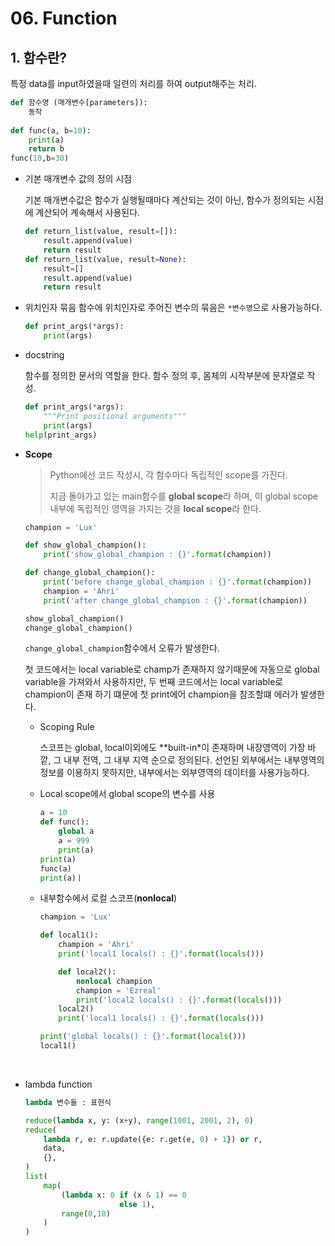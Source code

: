 # 06. Function

## 1. 함수란?

특정 data를 input하였을때 일련의 처리를 하여 output해주는 처리.

```python
def 함수명 (매개변수[parameters]):
	동작
    
def func(a, b=10):
    print(a)
    return b
func(10,b=30)
```

- 기본 매개변수 값의 정의 시점

  기본 매개변수값은 함수가 실행될때마다 계산되는 것이 아닌, 함수가 정의되는 시점에 계산되어 계속해서 사용된다.

  ```python
  def return_list(value, result=[]):
      result.append(value)
      return result
  def return_list(value, result=None):
      result=[]
      result.append(value)
      return result
  ```

- 위치인자 묶음
  함수에 위치인자로 주어진 변수의 묶음은 `*변수명`으로 사용가능하다.

  ```python
  def print_args(*args):
      print(args)
  ```

- docstring

  함수를 정의한 문서의 역할을 한다. 함수 정의 후, 몸체의 시작부분에 문자열로 작성.

  ```python
  def print_args(*args):
      """Print positional arguments"""
      print(args)
  help(print_args)
  ```



- **Scope**

  > Python에선 코드 작성시, 각 함수마다 독립적인 scope를 가진다.
  >
  > 지금 돌아가고 있는 main함수를 **global scope**라 하며, 이 global scope내부에 독립적인 영역을 가지는 것을 **local scope**라 한다.

  ```python
  champion = 'Lux'

  def show_global_champion():
      print('show_global_champion : {}'.format(champion))

  def change_global_champion():
      print('before change_global_champion : {}'.format(champion))
      champion = 'Ahri'
      print('after change_global_champion : {}'.format(champion))

  show_global_champion()
  change_global_champion()
  ```

  `change_global_champion`함수에서 오류가 발생한다.

  첫 코드에서는 local variable로 champ가 존재하지 않기때문에 자동으로 global variable을 가져와서 사용하지만, 두 번째 코드에서는 local variable로 champion이 존재 하기 떄문에 첫 print에어 champion을 참조할떄 에러가 발생한다.

  - Scoping Rule

    스코프는 global, local이외에도 **built-in*이 존재하며 내장영역이 가장 바깥, 그 내부 전역, 그 내부 지역 순으로 정의된다. 선언된 외부에서는 내부영역의 정보를 이용하지 못하지만, 내부에서는 외부영역의 데이터를 사용가능하다.

  - Local scope에서 global scope의 변수를 사용

    ```python
    a = 10
    def func():
        global a
        a = 999
        print(a)
    print(a)    
    func(a)
    print(a)ㅣ
    ```

  - 내부함수에서 로컬 스코프(**nonlocal**)

    ```python
    champion = 'Lux'

    def local1():
        champion = 'Ahri'
        print('local1 locals() : {}'.format(locals()))

        def local2():
            nonlocal champion
            champion = 'Ezreal'
            print('local2 locals() : {}'.format(locals()))
        local2()
        print('local1 locals() : {}'.format(locals()))

    print('global locals() : {}'.format(locals()))
    local1()
    ```

    ​

- lambda function

  ```python
  lambda 변수들 : 표현식

  reduce(lambda x, y: (x+y), range(1001, 2001, 2), 0)
  reduce(
      lambda r, e: r.update({e: r.get(e, 0) + 1}) or r,
      data,
      {},
  )
  list(
      map( 
          (lambda x: 0 if (x & 1) == 0 
                       else 1), 
          range(0,10)
      )
  )
  ```

  ​

























